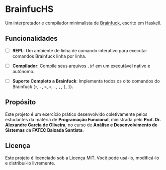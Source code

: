 # BrainfucHS

Um interpretador e compilador minimalista de [Brainfuck](https://en.wikipedia.org/wiki/Brainfuck), escrito em Haskell.

## Funcionalidades

- [ ] **REPL**: Um ambiente de linha de comando interativo para executar comandos Brainfuck linha por linha.

- [ ] **Compilador**: Compile seus arquivos `.bf` em um executável nativo e autônomo.

- [ ] **Suporte Completo a Brainfuck**: Implementa todos os oito comandos do Brainfuck (`+`, `-`, `>`, `<`, `.`, `,`, `[`, `]`).

## Propósito

Este projeto é um exercício prático desenvolvido coletivamente pelos estudantes da matéria de **Programação Funcional**, ministrada pelo **Prof. Dr. Alexandre Garcia de Oliveira**, no curso de **Análise e Desenvolvimento de Sistemas** da **FATEC Baixada Santista**.

## Licença

Este projeto é licenciado sob a Licença MIT. Você pode usá-lo, modificá-lo e distribuí-lo livremente.

